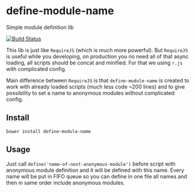 # define-module-name
Simple module definition lib

[![Build Status](https://travis-ci.org/redexp/define-module-name.svg?branch=master)](https://travis-ci.org/redexp/define-module-name)

This lib is just like `RequireJS` (which is much more powerful). But `RequireJS` is useful while you developing, on production you no need all of that async loading, all scripts should be concat and minified. For that we using `r.js` with complicated config. 

Main difference between `RequireJS` is that `define-module-name` is created to work with already loaded scripts (much less code ~200 lines) and to give possibility to set a name to anonymous modules without complicated config. 

## Install

`bower install define-module-name`

## Usage

Just call `define('name-of-next-anonymous-module')` before script with anonymous module definition and it will be defined with this name. Every name will be put in FIFO queue so you can define in one file all names and then in same order include anonymous modules.
